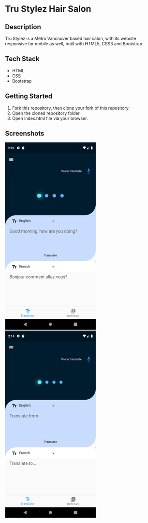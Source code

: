 # Tru Stylez Hair Salon

## Description
Tru Stylez is a Metro Vancouver based hair salon, with its website responsive for mobile as well, built with HTML5, CSS3 and Bootstrap.


## Tech Stack
- HTML
- CSS
- Bootstrap


## Getting Started

1. Fork this repository, then clone your fork of this repository.
2. Open the cloned repository folder.
3. Open index.html file via your browser.


## Screenshots


<img src="https://github.com/rjblee/dictionary_translator_app/blob/master/assets/screenshots/Screenshot_1595755205.png?raw=true" width="300">  <img src="https://github.com/rjblee/dictionary_translator_app/blob/master/assets/screenshots/Screenshot_1595754883.png?raw=true" width="300">
